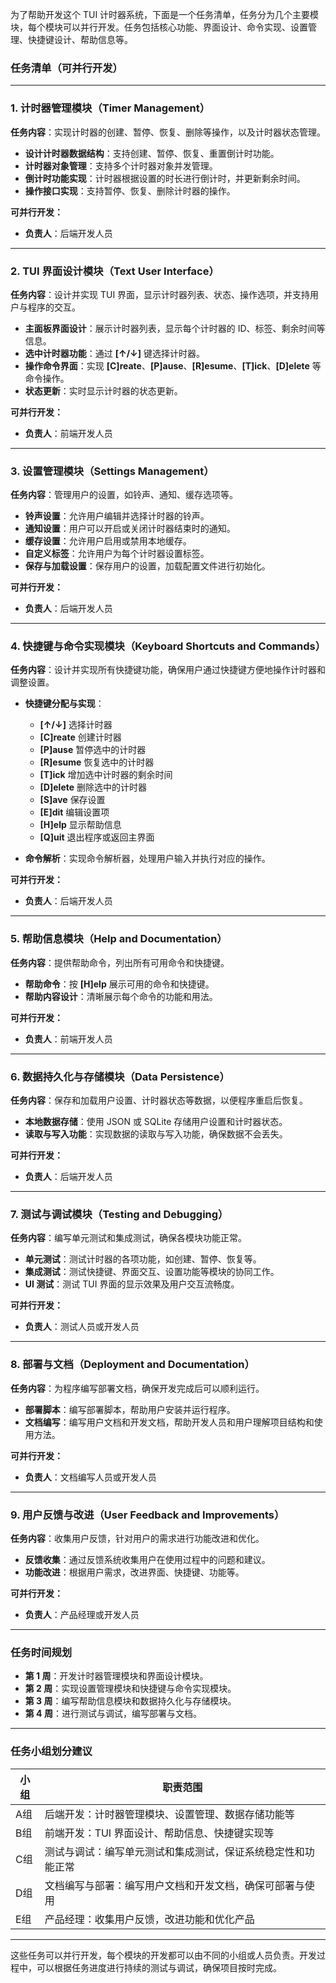 为了帮助开发这个 TUI 计时器系统，下面是一个任务清单，任务分为几个主要模块，每个模块可以并行开发。任务包括核心功能、界面设计、命令实现、设置管理、快捷键设计、帮助信息等。

### **任务清单（可并行开发）**

---

### **1. 计时器管理模块（Timer Management）**

**任务内容**：实现计时器的创建、暂停、恢复、删除等操作，以及计时器状态管理。

* **设计计时器数据结构**：支持创建、暂停、恢复、重置倒计时功能。
* **计时器对象管理**：支持多个计时器对象并发管理。
* **倒计时功能实现**：计时器根据设置的时长进行倒计时，并更新剩余时间。
* **操作接口实现**：支持暂停、恢复、删除计时器的操作。

**可并行开发：**

* **负责人**：后端开发人员

---

### **2. TUI 界面设计模块（Text User Interface）**

**任务内容**：设计并实现 TUI 界面，显示计时器列表、状态、操作选项，并支持用户与程序的交互。

* **主面板界面设计**：展示计时器列表，显示每个计时器的 ID、标签、剩余时间等信息。
* **选中计时器功能**：通过 **\[↑/↓]** 键选择计时器。
* **操作命令界面**：实现 **\[C]reate**、**\[P]ause**、**\[R]esume**、**\[T]ick**、**\[D]elete** 等命令操作。
* **状态更新**：实时显示计时器的状态更新。

**可并行开发：**

* **负责人**：前端开发人员

---

### **3. 设置管理模块（Settings Management）**

**任务内容**：管理用户的设置，如铃声、通知、缓存选项等。

* **铃声设置**：允许用户编辑并选择计时器的铃声。
* **通知设置**：用户可以开启或关闭计时器结束时的通知。
* **缓存设置**：允许用户启用或禁用本地缓存。
* **自定义标签**：允许用户为每个计时器设置标签。
* **保存与加载设置**：保存用户的设置，加载配置文件进行初始化。

**可并行开发：**

* **负责人**：后端开发人员

---

### **4. 快捷键与命令实现模块（Keyboard Shortcuts and Commands）**

**任务内容**：设计并实现所有快捷键功能，确保用户通过快捷键方便地操作计时器和调整设置。

* **快捷键分配与实现**：

  * **\[↑/↓]** 选择计时器
  * **\[C]reate** 创建计时器
  * **\[P]ause** 暂停选中的计时器
  * **\[R]esume** 恢复选中的计时器
  * **\[T]ick** 增加选中计时器的剩余时间
  * **\[D]elete** 删除选中的计时器
  * **\[S]ave** 保存设置
  * **\[E]dit** 编辑设置项
  * **\[H]elp** 显示帮助信息
  * **\[Q]uit** 退出程序或返回主界面
* **命令解析**：实现命令解析器，处理用户输入并执行对应的操作。

**可并行开发：**

* **负责人**：后端开发人员

---

### **5. 帮助信息模块（Help and Documentation）**

**任务内容**：提供帮助命令，列出所有可用命令和快捷键。

* **帮助命令**：按 **\[H]elp** 展示可用的命令和快捷键。
* **帮助内容设计**：清晰展示每个命令的功能和用法。

**可并行开发：**

* **负责人**：前端开发人员

---

### **6. 数据持久化与存储模块（Data Persistence）**

**任务内容**：保存和加载用户设置、计时器状态等数据，以便程序重启后恢复。

* **本地数据存储**：使用 JSON 或 SQLite 存储用户设置和计时器状态。
* **读取与写入功能**：实现数据的读取与写入功能，确保数据不会丢失。

**可并行开发：**

* **负责人**：后端开发人员

---

### **7. 测试与调试模块（Testing and Debugging）**

**任务内容**：编写单元测试和集成测试，确保各模块功能正常。

* **单元测试**：测试计时器的各项功能，如创建、暂停、恢复等。
* **集成测试**：测试快捷键、界面交互、设置功能等模块的协同工作。
* **UI 测试**：测试 TUI 界面的显示效果及用户交互流畅度。

**可并行开发：**

* **负责人**：测试人员或开发人员

---

### **8. 部署与文档（Deployment and Documentation）**

**任务内容**：为程序编写部署文档，确保开发完成后可以顺利运行。

* **部署脚本**：编写部署脚本，帮助用户安装并运行程序。
* **文档编写**：编写用户文档和开发文档，帮助开发人员和用户理解项目结构和使用方法。

**可并行开发：**

* **负责人**：文档编写人员或开发人员

---

### **9. 用户反馈与改进（User Feedback and Improvements）**

**任务内容**：收集用户反馈，针对用户的需求进行功能改进和优化。

* **反馈收集**：通过反馈系统收集用户在使用过程中的问题和建议。
* **功能改进**：根据用户需求，改进界面、快捷键、功能等。

**可并行开发：**

* **负责人**：产品经理或开发人员

---

### **任务时间规划**

* **第 1 周**：开发计时器管理模块和界面设计模块。
* **第 2 周**：实现设置管理模块和快捷键与命令实现模块。
* **第 3 周**：编写帮助信息模块和数据持久化与存储模块。
* **第 4 周**：进行测试与调试，编写部署与文档。

---

### **任务小组划分建议**

| 小组 | 职责范围                           |
| -- | ------------------------------ |
| A组 | 后端开发：计时器管理模块、设置管理、数据存储功能等      |
| B组 | 前端开发：TUI 界面设计、帮助信息、快捷键实现等      |
| C组 | 测试与调试：编写单元测试和集成测试，保证系统稳定性和功能正常 |
| D组 | 文档编写与部署：编写用户文档和开发文档，确保可部署与使用   |
| E组 | 产品经理：收集用户反馈，改进功能和优化产品          |

---

这些任务可以并行开发，每个模块的开发都可以由不同的小组或人员负责。开发过程中，可以根据任务进度进行持续的测试与调试，确保项目按时完成。
